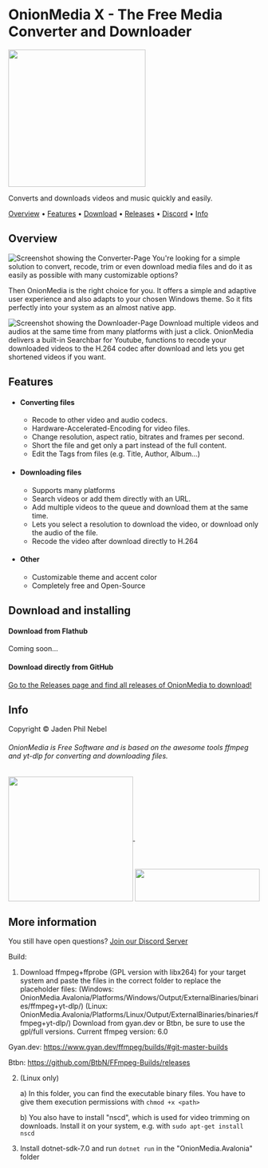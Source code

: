 # OnionMedia X - The Free Media Converter and Downloader
<a href="https://github.com/onionware-github/OnionMedia/blob/main/images/icon.svg">
  <img src="https://github.com/onionware-github/OnionMedia/blob/main/images/icon.svg" width="275"/>
</a>

Converts and downloads videos and music quickly and easily.

[Overview](#overview) • [Features](#features) • [Download](#download-and-installing) • [Releases](https://github.com/onionware-github/OnionMedia/releases) • [Discord](https://discord.gg/3ahqCzQxs8) • [Info](#info)

## Overview
![Screenshot showing the Converter-Page](https://github.com/onionware-github/OnionMedia-X/blob/main/screenshots/ubuntu/converterpage_dark.png?raw=true)
You're looking for a simple solution to convert, recode, trim or even download media files and do it as easily as possible with many customizable options?

Then OnionMedia is the right choice for you.
It offers a simple and adaptive user experience and also adapts to your chosen Windows theme.
So it fits perfectly into your system as an almost native app.

![Screenshot showing the Downloader-Page](https://github.com/onionware-github/OnionMedia-X/blob/main/screenshots/ubuntu/downloaderpage_dark.png?raw=true)
Download multiple videos and audios at the same time from many platforms with just a click.
OnionMedia delivers a built-in Searchbar for Youtube, functions to recode your downloaded videos to the H.264 codec after download and lets you get shortened videos if you want.

## Features

- #### Converting files
  - Recode to other video and audio codecs.
  - Hardware-Accelerated-Encoding for video files.
  - Change resolution, aspect ratio, bitrates and frames per second.
  - Short the file and get only a part instead of the full content.
  - Edit the Tags from files (e.g. Title, Author, Album...)

- #### Downloading files
  - Supports many platforms
  - Search videos or add them directly with an URL.
  - Add multiple videos to the queue and download them at the same time.
  - Lets you select a resolution to download the video, or download only the audio of the file.
  - Recode the video after download directly to H.264

- #### Other
  - Customizable theme and accent color
  - Completely free and Open-Source

## Download and installing

#### Download from Flathub
Coming soon...


#### Download directly from GitHub
[Go to the Releases page and find all releases of OnionMedia to download!](https://github.com/onionware-github/OnionMedia/releases)


## Info
Copyright © Jaden Phil Nebel
###### OnionMedia is Free Software and is based on the awesome tools ffmpeg and yt-dlp for converting and downloading files.

<a href="https://ffmpeg.org/">
  <img src="https://github.com/onionware-github/OnionMedia/blob/main/images/ffmpeg.svg" width="250" valign="middle" margin-right="10"/>
</a>


<a href="https://github.com/yt-dlp/yt-dlp">
  <img src="https://github.com/onionware-github/OnionMedia/blob/main/images/yt-dlp.svg" width="250" height="65" valign="bottom" margin-left="10"/>
</a>


## More information
You still have open questions? [Join our Discord Server](https://discord.gg/3ahqCzQxs8)



Build:
1. Download ffmpeg+ffprobe (GPL version with libx264) for your target system and paste the files in the correct folder to replace the placeholder files:
(Windows: OnionMedia.Avalonia/Platforms/Windows/Output/ExternalBinaries/binaries/ffmpeg+yt-dlp/)
(Linux: OnionMedia.Avalonia/Platforms/Linux/Output/ExternalBinaries/binaries/ffmpeg+yt-dlp/)
Download from gyan.dev or Btbn, be sure to use the gpl/full versions. Current ffmpeg version: 6.0

Gyan.dev: https://www.gyan.dev/ffmpeg/builds/#git-master-builds

Btbn: https://github.com/BtbN/FFmpeg-Builds/releases

2. (Linux only)

    a) In this folder, you can find the executable binary files. You have to give them execution permissions with ``chmod +x <path>``

    b) You also have to install "nscd", which is used for video trimming on downloads. Install it on your system, e.g. with ``sudo apt-get install nscd``

3. Install dotnet-sdk-7.0 and run ``dotnet run`` in the "OnionMedia.Avalonia" folder
